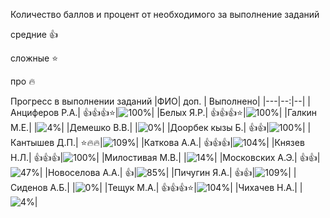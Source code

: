 Количество баллов и процент от необходимого за выполнение заданий

средние :+1:

сложные :star:

про :fire: 

Прогресс в выполнении заданий 
|ФИО| доп. | Выполнено|
|---|--:|--|
|Анциферов Р.А.|  :+1::+1::+1::star:|![100%](https://progress-bar.xyz/100/?title=зчт)|
|Белых Я.Р.|  :+1::+1::+1::star:|![100%](https://progress-bar.xyz/100/?title=зчт)|
|Галкин М.Е.|  |![4%](https://progress-bar.xyz/4/?title=1)|
|Демешко В.В.|  |![0%](https://progress-bar.xyz/0/?title=-7&color=ff0000)|
|Доорбек кызы Б.|  :+1::+1:|![100%](https://progress-bar.xyz/100/?title=зчт)|
|Кантышев Д.П.|  :star::fire::fire:|![109%](https://progress-bar.xyz/109/?title=зчт)|
|Каткова А.А.|  :+1::+1::+1:|![104%](https://progress-bar.xyz/104/?title=зчт)|
|Князев Н.Л.|  :+1::+1::+1:|![100%](https://progress-bar.xyz/100/?title=зчт)|
|Милостивая М.В.|  |![14%](https://progress-bar.xyz/14/?title=3)|
|Московских А.Э.|  :+1::+1:|![47%](https://progress-bar.xyz/47/?title=10)|
|Новоселова А.А.|  :+1:|![85%](https://progress-bar.xyz/85/?title=18)|
|Пичугин Я.А.|  :+1::+1:|![109%](https://progress-bar.xyz/109/?title=зчт)|
|Сиденов А.Б.|  |![0%](https://progress-bar.xyz/0/?title=-7&color=ff0000)|
|Тещук М.А.|  :+1::+1::+1::star:|![104%](https://progress-bar.xyz/104/?title=зчт)|
|Чихачев Н.А.|  |![4%](https://progress-bar.xyz/4/?title=1)|
